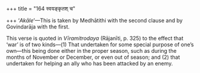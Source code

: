 +++
title = "164 स्वयङ्कृतश् च"

+++
‘*Akāle*’—This is taken by Medhātithi with the second clause and by
Govindarāja with the first.

This verse is quoted in *Vīramitrodaya* (Rājanīti, p. 325) to the effect
that ‘war’ is of two kinds—(1) That undertaken for some special purpose
of one’s own—this being done either in the proper season, such as during
the months of November or December, or even out of season; and (2) that
undertaken for helping an ally who has been attacked by an enemy.


